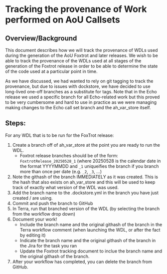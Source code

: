 # Tracking the provenance of Work performed on AoU Callsets

## Overview/Background
This document describes how we will track the provenance of WDLs used during the generation of the AoU Foxtrot and later releases. We wish to be able to track the provenance of the WDLs used at all stages of the generation of the Foxtrot release in order to be able to determine the state of the code used at a particular point in time.

As we have discussed, we had wanted to rely on git tagging to track the provenance, but due to issues with dockstore, we have decided to use long-lived one-off branches as a substitute for tags. Note that in the Echo release we used a specific branch for all Echo-related work but this proved to be very cumbersome and hard to use in practice as we were managing making changes to the Echo call set branch and the ah_var_store itself.

## Steps:

For any WDL that is to be run for the FoxTrot release:

1. Create a branch off of ah_var_store at the point you are ready to run the WDL. 
   - Foxtrot release branches should be of the form: `FoxtrotRelease_20250528_1` (where 20250528 is the calendar date in the format YYYYMMDD and `_1` uniqueifies the branch if you branch more than once per date (e.g. `_2`, `_3`, …)
1. Note the githash of the branch IMMEDIATELY as it was created. This is the hash that also exists on ah_var_store and this will be used to keep track of exactly what version of the WDL was used.
2. Add the branch name to the .dockstore.yml in the branch you have just created / are using.
1. Commit and push the branch to GitHub
1. In Terra, run that branched version of the WDL (by selecting the branch from the workflow drop down)
1. Document your work!
   - Include the branch name and the original githash of the branch in the Terra workflow comment (when launching the WDL, or after the fact by editing it)
   - Indicate the branch name and the original githash of the branch in the Jira for the task you ran
   - Update the Foxtrot tracking document to inclue the branch name and the original githash of the branch.
1. After your workflow has completed, you can delete the branch from GitHub.


